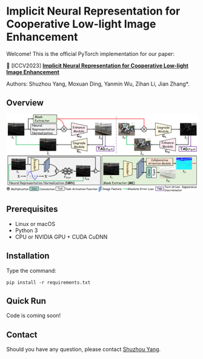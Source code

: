 # Implicit Neural Representation for Cooperative Low-light Image Enhancement
Welcome! This is the official PyTorch implementation for our paper: 

🤖 [ICCV2023] [**Implicit Neural Representation for Cooperative Low-light Image Enhancement**](https://arxiv.org/pdf/2303.11722.pdf)

Authors: Shuzhou Yang, Moxuan Ding, Yanmin Wu, Zihan Li, Jian Zhang*.

## Overview
![avatar](Overview.PNG)

## Prerequisites
- Linux or macOS
- Python 3
- CPU or NVIDIA GPU + CUDA CuDNN

## Installation
Type the command:
```
pip install -r requirements.txt
```


## Quick Run
Code is coming soon!

## Contact
Should you have any question, please contact [Shuzhou Yang].

[Shuzhou Yang]:szyang@stu.pku.edu.cn
